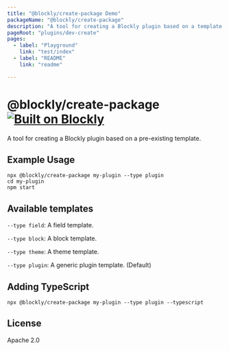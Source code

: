 ```yaml
---
title: "@blockly/create-package Demo"
packageName: "@blockly/create-package"
description: "A tool for creating a Blockly plugin based on a template."
pageRoot: "plugins/dev-create"
pages:
  - label: "Playground"
    link: "test/index"
  - label: "README"
    link: "readme"

---
```

# @blockly/create-package [![Built on Blockly](https://tinyurl.com/built-on-blockly)](https://github.com/google/blockly)

A tool for creating a Blockly plugin based on a pre-existing template.

## Example Usage
```
npx @blockly/create-package my-plugin --type plugin
cd my-plugin
npm start
```

## Available templates
``--type field``: A field template.

``--type block``: A block template.

``--type theme``: A theme template.

``--type plugin``: A generic plugin template. (Default)

## Adding TypeScript
```
npx @blockly/create-package my-plugin --type plugin --typescript
```

## License

Apache 2.0
